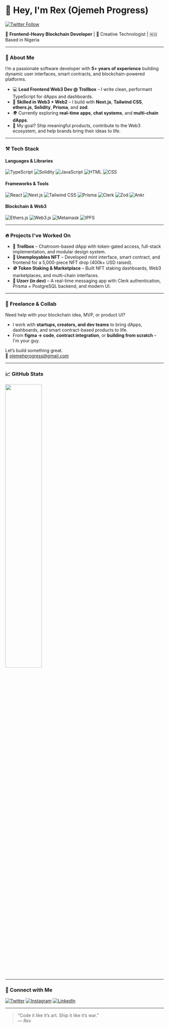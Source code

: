 # 👋 Hey, I'm Rex (Ojemeh Progress)

[![Twitter Follow](https://img.shields.io/twitter/follow/ojemehprogrex?color=1DA1F2&logo=twitter&style=for-the-badge)](https://twitter.com/intent/follow?screen_name=ojemehprogrex)

🚀 **Frontend-Heavy Blockchain Developer** | 🎨 Creative Technologist | 🇳🇬 Based in Nigeria

---

### 🧠 About Me

I’m a passionate software developer with **5+ years of experience** building dynamic user interfaces, smart contracts, and blockchain-powered platforms.

- 💻 **Lead Frontend Web3 Dev @ Trollbox** – I write clean, performant TypeScript for dApps and dashboards.
- 🔧 **Skilled in Web3 + Web2** – I build with **Next.js**, **Tailwind CSS**, **ethers.js**, **Solidity**, **Prisma**, and **zod**.
- 🌍 Currently exploring **real-time apps**, **chat systems**, and **multi-chain dApps**.
- 🎯 My goal? Ship meaningful products, contribute to the Web3 ecosystem, and help brands bring their ideas to life.

---

### ⚒️ Tech Stack

#### Languages & Libraries
![TypeScript](https://img.shields.io/badge/-TypeScript-3178C6?style=flat&logo=typescript&logoColor=white)
![Solidity](https://img.shields.io/badge/-Solidity-363636?style=flat&logo=solidity)
![JavaScript](https://img.shields.io/badge/-JavaScript-F7DF1E?style=flat&logo=javascript&logoColor=black)
![HTML](https://img.shields.io/badge/-HTML5-E34F26?style=flat&logo=html5&logoColor=white)
![CSS](https://img.shields.io/badge/-CSS3-1572B6?style=flat&logo=css3)

#### Frameworks & Tools
![React](https://img.shields.io/badge/-React-20232a?style=flat&logo=react)
![Next.js](https://img.shields.io/badge/-Next.js-000000?style=flat&logo=nextdotjs)
![Tailwind CSS](https://img.shields.io/badge/-Tailwind-38B2AC?style=flat&logo=tailwindcss)
![Prisma](https://img.shields.io/badge/-Prisma-2D3748?style=flat&logo=prisma)
![Clerk](https://img.shields.io/badge/-Clerk-3E1EAD?style=flat&logo=clerk)
![Zod](https://img.shields.io/badge/-Zod-000000?style=flat)
![Ankr](https://img.shields.io/badge/-Ankr-3666E0?style=flat&logo=ankr)

#### Blockchain & Web3
![Ethers.js](https://img.shields.io/badge/-Ethers.js-3C3C3D?style=flat)
![Web3.js](https://img.shields.io/badge/-Web3.js-F16822?style=flat)
![Metamask](https://img.shields.io/badge/-Metamask-F6851B?style=flat&logo=metamask)
![IPFS](https://img.shields.io/badge/-IPFS-65C2CB?style=flat&logo=ipfs)

---

### 🔥 Projects I've Worked On

- **🔐 Trollbox** – Chatroom-based dApp with token-gated access, full-stack implementation, and modular design system.
- **🧬 Unemployables NFT** – Developed mint interface, smart contract, and frontend for a 5,000-piece NFT drop (400k+ USD raised).
- **🪙 Token Staking & Marketplace** – Built NFT staking dashboards, Web3 marketplaces, and multi-chain interfaces.
- **📱 Uzorr (in dev)** – A real-time messaging app with Clerk authentication, Prisma + PostgreSQL backend, and modern UI.

---

### 🎯 Freelance & Collab

Need help with your blockchain idea, MVP, or product UI?

- I work with **startups, creators, and dev teams** to bring dApps, dashboards, and smart contract-based products to life.
- From **figma → code**, **contract integration**, or **building from scratch** – I'm your guy.

Let’s build something great.  
📧 ojemehprogress@gmail.com

---

### 📈 GitHub Stats

<p>
  <img width="48%" src="https://streak-stats.demolab.com?user=rex739&theme=default" />
</p>

---

### 📲 Connect with Me

[![Twitter](https://img.shields.io/badge/-@ojemehprogrex-1DA1F2?style=flat&logo=twitter&logoColor=white)](https://twitter.com/ojemehprogrex)
[![Instagram](https://img.shields.io/badge/-rex.dev_-E1306C?style=flat&logo=instagram&logoColor=white)](https://instagram.com/rex.dev_)
[![LinkedIn](https://img.shields.io/badge/-LinkedIn-0077B5?style=flat&logo=linkedin&logoColor=white)](https://linkedin.com/in/ojemeh-progress-459730190)

---

> “Code it like it’s art. Ship it like it’s war.”  
— *Rex*
